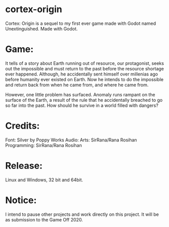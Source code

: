 # cortex-origin
Cortex: Origin is a sequel to my first ever game made with Godot named Unextinguished. Made with Godot. 

# Game:
It tells of a story about Earth running out of resource, our protagonist, seeks out the impossible and must return to the past before the resource shortage ever happened. Although, he accidentally sent himself over millenias ago before humanity ever existed on Earth. Now he intends to do the impossible and return back from when he came from, and where he came from.

However, one little problem has surfaced. Anomaly runs rampant on the surface of the Earth, a result of the rule that he accidentally breached to go so far into the past. How should he survive in a world filled with dangers?

# Credits:
Font: Silver by Poppy Works
Audio:
Arts: SirRana/Rana Rosihan
Programming: SirRana/Rana Rosihan

# Release:
Linux and Windows, 32 bit and 64bit.

# Notice:
I intend to pause other projects and work directly on this project.
It will be as submission to the Game Off 2020.
